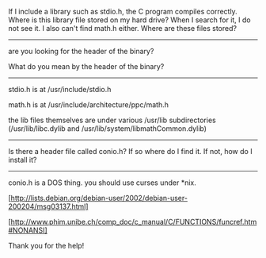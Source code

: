 If I include a library such as stdio.h, the C program compiles correctly.  Where is this library file stored on my hard drive?  When I search for it, I do not see it.  I also can't find math.h either.  Where are these files stored?

----

are you looking for the header of the binary?

What do you mean by the header of the binary?

----

stdio.h is at /usr/include/stdio.h

math.h is at /usr/include/architecture/ppc/math.h

the lib files themselves are under various /usr/lib subdirectories (/usr/lib/libc.dylib and /usr/lib/system/libmathCommon.dylib)

----

Is there a header file called conio.h?  If so where do I find it.  If not, how do I install it?

----

conio.h is a DOS thing. you should use curses under *nix.

[http://lists.debian.org/debian-user/2002/debian-user-200204/msg03137.html]

[http://www.phim.unibe.ch/comp_doc/c_manual/C/FUNCTIONS/funcref.htm#NONANSI]

Thank you for the help!